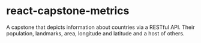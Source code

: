 # react-capstone-metrics
A capstone that depicts information about countries via a RESTful API. Their population, landmarks, area, longitude and latitude and a host of others.
